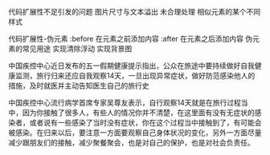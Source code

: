 代码扩展性不足引发的问题
 图片尺寸与文本溢出
 未合理处理 相似元素的某个不同样式

 代码扩展性-伪元素
 :before 在元素之前添加内容
 :after 在元素之后添加内容
 伪元素的常见用途
 实现清除浮动
 实现背景图

 <p>
 中国疾控中心近日发布的五一假期健康提示指出，公众在旅途中要持续做好自我健康监测，旅行归来还应自我观察14天，一旦出现异常症状，做好防范感染他人的措施，及时就医并主动告知医生自己的旅行史
 </p>

<!--文字太多会换行溢出-->
<p>
中国疾控中心流行病学首席专家吴尊友表示，自行观察14天就是在旅行过程当中，因为你接触了很多人，有些人的情况你并不清楚，在这里面有没有无症状的感染者，或者说有一些感染了当时没有症状，你在这个过程当中接触到了，有可能会被感染。在归来以后，要注意一方面要观察自己身体状况的变化，另外一方面尽量减少跟朋友们的接触，减少聚餐聚会，也是对自己的保护，也是对社会负责任。
</p>